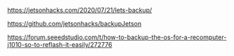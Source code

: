 https://jetsonhacks.com/2020/07/21/lets-backup/

https://github.com/jetsonhacks/backupJetson

https://forum.seeedstudio.com/t/how-to-backup-the-os-for-a-recomputer-j1010-so-to-reflash-it-easily/272776
